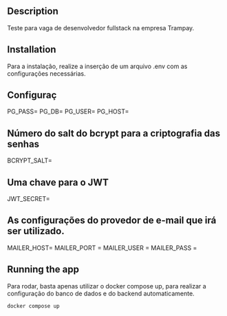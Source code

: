 

[circleci-image]: https://img.shields.io/circleci/build/github/nestjs/nest/master?token=abc123def456
[circleci-url]: https://circleci.com/gh/nestjs/nest

## Description

Teste para vaga de desenvolvedor fullstack na empresa Trampay. 

## Installation

Para a instalação, realize a inserção de um arquivo .env com as configurações necessárias.

## Configuraç
PG_PASS=
PG_DB=
PG_USER=
PG_HOST=

## Número do salt do bcrypt para a criptografia das senhas
BCRYPT_SALT=

## Uma chave para o JWT
JWT_SECRET=

## As configurações do provedor de e-mail que irá ser utilizado.

MAILER_HOST=
MAILER_PORT =
MAILER_USER = 
MAILER_PASS =

## Running the app

Para rodar, basta apenas utilizar o docker compose up, para realizar a configuração do banco de dados e do backend automaticamente.

```bash
docker compose up
```
